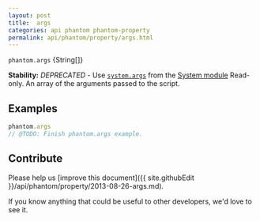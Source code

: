 ```yaml
---
layout: post
title:  args
categories: api phantom phantom-property
permalink: api/phantom/property/args.html
---
```


`phantom.args` {String[]}

**Stability:** _DEPRECATED_ - Use [`system.args`](API-Reference-system#wiki-system-args) from the [System module](API-Reference-system)
Read-only. An array of the arguments passed to the script.

## Examples

```javascript
phantom.args
// @TODO: Finish phantom.args example.
```

## Contribute

Please help us [improve this document]({{ site.githubEdit }}/api/phantom/property/2013-08-26-args.md).

If you know anything that could be useful to other developers, we'd love to see it.


